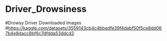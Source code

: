 # Driver_Drowsiness

#Drowsy Driver Downloaded Images
  #https://kaggle.com/datasets/3559143cb4c4bbedfe39f4dabf50f5ce8dd067b4e8dacc8bf6c7dfdda53ddcd2
